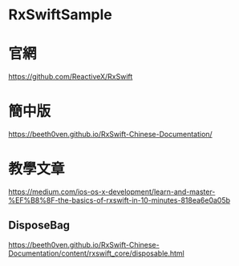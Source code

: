 # RxSwiftSample

# 官網
https://github.com/ReactiveX/RxSwift

# 簡中版
https://beeth0ven.github.io/RxSwift-Chinese-Documentation/

# 教學文章
https://medium.com/ios-os-x-development/learn-and-master-%EF%B8%8F-the-basics-of-rxswift-in-10-minutes-818ea6e0a05b

## DisposeBag
https://beeth0ven.github.io/RxSwift-Chinese-Documentation/content/rxswift_core/disposable.html

